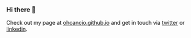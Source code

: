 ### Hi there 👋

Check out my page at [ohcancio.github.io](ohcancio.github.io) and get in touch via [twitter](https://twitter.com/ohCancio) or [linkedin](https://www.linkedin.com/in/ohcancio).
